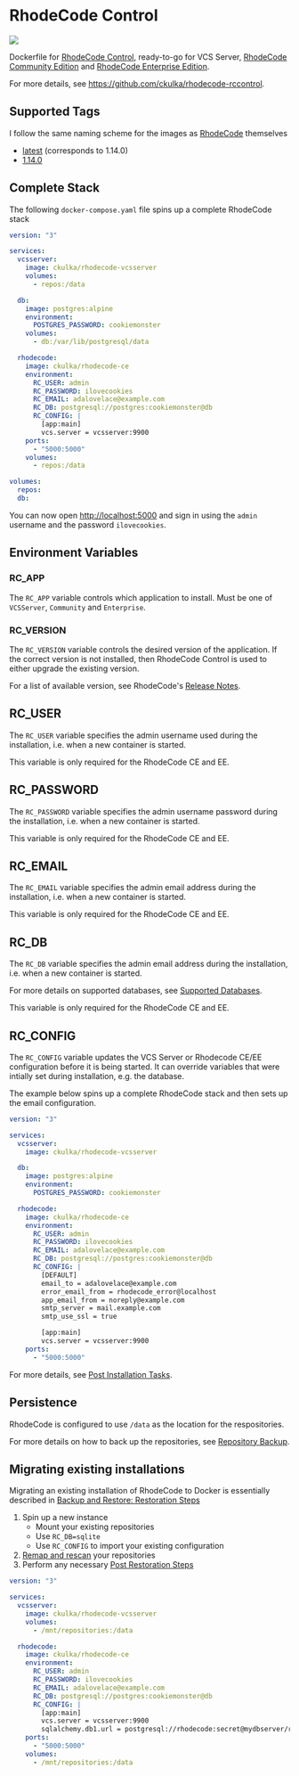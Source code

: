 # RhodeCode Control

[![](https://images.microbadger.com/badges/version/ckulka/rhodecode-rccontrol.svg)](https://github.com/ckulka/rhodecode-rccontrol "Get your own version badge on microbadger.com")

Dockerfile for [RhodeCode Control](https://docs.rhodecode.com/RhodeCode-Control/), ready-to-go for VCS Server, [RhodeCode Community Edition](https://rhodecode.com/open-source) and [RhodeCode Enterprise Edition](https://docs.rhodecode.com/RhodeCode-Enterprise/).

For more details, see <https://github.com/ckulka/rhodecode-rccontrol>.

## Supported Tags

I follow the same naming scheme for the images as [RhodeCode](https://docs.rhodecode.com/RhodeCode-Control/release-notes/release-notes.html) themselves

- [latest](https://github.com/ckulka/rhodecode-rccontrol/tree/master) (corresponds to 1.14.0)
- [1.14.0](https://github.com/ckulka/rhodecode-rccontrol/tree/1.14.0)


## Complete Stack

The following `docker-compose.yaml` file spins up a complete RhodeCode stack

```yaml
version: "3"

services:
  vcsserver:
    image: ckulka/rhodecode-vcsserver
    volumes:
      - repos:/data

  db:
    image: postgres:alpine
    environment:
      POSTGRES_PASSWORD: cookiemonster
    volumes:
      - db:/var/lib/postgresql/data

  rhodecode:
    image: ckulka/rhodecode-ce
    environment:
      RC_USER: admin
      RC_PASSWORD: ilovecookies
      RC_EMAIL: adalovelace@example.com
      RC_DB: postgresql://postgres:cookiemonster@db
      RC_CONFIG: |
        [app:main]
        vcs.server = vcsserver:9900
    ports:
      - "5000:5000"
    volumes:
      - repos:/data

volumes:
  repos:
  db:
```

You can now open <http://localhost:5000> and sign in using the `admin` username and the password `ilovecookies`.

## Environment Variables

### RC_APP

The `RC_APP` variable controls which application to install. Must be one of `VCSServer`, `Community` and `Enterprise`.

### RC_VERSION

The `RC_VERSION` variable controls the desired version of the application. If the correct version is not installed, then RhodeCode Control is used to either upgrade the existing version.

For a list of available version, see RhodeCode's [Release Notes](https://docs.rhodecode.com/RhodeCode-Enterprise/release-notes/release-notes.html).

## RC_USER

The `RC_USER` variable specifies the admin username used during the installation, i.e. when a new container is started.

This variable is only required for the RhodeCode CE and EE.

## RC_PASSWORD

The `RC_PASSWORD` variable specifies the admin username password during the installation, i.e. when a new container is started.

This variable is only required for the RhodeCode CE and EE.

## RC_EMAIL

The `RC_EMAIL` variable specifies the admin email address during the installation, i.e. when a new container is started.

This variable is only required for the RhodeCode CE and EE.

## RC_DB

The `RC_DB` variable specifies the admin email address during the installation, i.e. when a new container is started.

For more details on supported databases, see [Supported Databases](https://docs.rhodecode.com/RhodeCode-Enterprise/install/install-database.html).

This variable is only required for the RhodeCode CE and EE.

## RC_CONFIG

The `RC_CONFIG` variable updates the VCS Server or Rhodecode CE/EE configuration before it is being started. It can override variables that were intially set during installation, e.g. the database.

The example below spins up a complete RhodeCode stack and then sets up the email configuration.

```yaml
version: "3"

services:
  vcsserver:
    image: ckulka/rhodecode-vcsserver

  db:
    image: postgres:alpine
    environment:
      POSTGRES_PASSWORD: cookiemonster

  rhodecode:
    image: ckulka/rhodecode-ce
    environment:
      RC_USER: admin
      RC_PASSWORD: ilovecookies
      RC_EMAIL: adalovelace@example.com
      RC_DB: postgresql://postgres:cookiemonster@db
      RC_CONFIG: |
        [DEFAULT]
        email_to = adalovelace@example.com
        error_email_from = rhodecode_error@localhost
        app_email_from = noreply@example.com
        smtp_server = mail.example.com
        smtp_use_ssl = true

        [app:main]
        vcs.server = vcsserver:9900
    ports:
      - "5000:5000"
```

For more details, see [Post Installation Tasks](https://docs.rhodecode.com/RhodeCode-Enterprise/install/install-steps.html).

## Persistence

RhodeCode is configured to use `/data` as the location for the respositories.

For more details on how to back up the repositories, see [Repository Backup](https://docs.rhodecode.com/RhodeCode-Enterprise/admin/backup-restore.html#repository-backup).

## Migrating existing installations

Migrating an existing installation of RhodeCode to Docker is essentially described in [Backup and Restore: Restoration Steps](https://docs.rhodecode.com/RhodeCode-Enterprise/admin/backup-restore.html#restoration-steps)

1. Spin up a new instance
    - Mount your existing repositories
    - Use `RC_DB=sqlite`
    - Use `RC_CONFIG` to import your existing configuration
1. [Remap and rescan](https://docs.rhodecode.com/RhodeCode-Enterprise/admin/admin-tricks.html#remap-rescan) your repositories
1. Perform any necessary [Post Restoration Steps](https://docs.rhodecode.com/RhodeCode-Enterprise/admin/backup-restore.html#post-restoration-steps)

```yaml
version: "3"

services:
  vcsserver:
    image: ckulka/rhodecode-vcsserver
    volumes:
      - /mnt/repositories:/data

  rhodecode:
    image: ckulka/rhodecode-ce
    environment:
      RC_USER: admin
      RC_PASSWORD: ilovecookies
      RC_EMAIL: adalovelace@example.com
      RC_DB: postgresql://postgres:cookiemonster@db
      RC_CONFIG: |
        [app:main]
        vcs.server = vcsserver:9900
        sqlalchemy.db1.url = postgresql://rhodecode:secret@mydbserver/rhodecode
    ports:
      - "5000:5000"
    volumes:
      - /mnt/repositories:/data
```